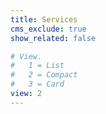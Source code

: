 ```yaml
---
title: Services
cms_exclude: true
show_related: false

# View.
#   1 = List
#   2 = Compact
#   3 = Card
view: 2
---
```

